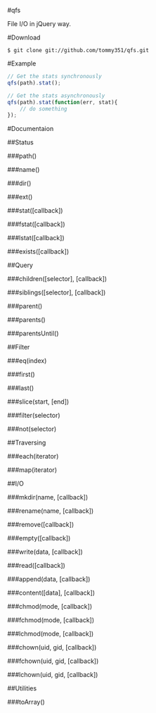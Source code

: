 #qfs

File I/O in jQuery way.

#Download

<!--

You can download it from NPM:

```
$ npm install qfs
```

or clone the repository from [Github](https://github.com/tommy351/qfs):

-->

```
$ git clone git://github.com/tommy351/qfs.git
```

#Example

```js
// Get the stats synchronously
qfs(path).stat();

// Get the stats asynchronously
qfs(path).stat(function(err, stat){
	// do something
});
```

#Documentaion

##Status

###path()

###name()

###dir()

###ext()

###stat([callback])

###fstat([callback])

###lstat([callback])

###exists([callback])

##Query

###children([selector], [callback])

###siblings([selector], [callback])

###parent()

###parents()

###parentsUntil()

##Filter

###eq(index)

###first()

###last()

###slice(start, [end])

###filter(selector)

###not(selector)

##Traversing

###each(iterator)

###map(iterator)

##I/O

###mkdir(name, [callback])

###rename(name, [callback])

###remove([callback])

###empty([callback])

###write(data, [callback])

###read([callback])

###append(data, [callback])

###content([data], [callback])

###chmod(mode, [callback])

###fchmod(mode, [callback])

###lchmod(mode, [callback])

###chown(uid, gid, [callback])

###fchown(uid, gid, [callback])

###lchown(uid, gid, [callback])

##Utilities

###toArray()